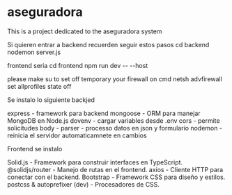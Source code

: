 # aseguradora
This is a project dedicated to the aseguradora system


Si quieren entrar a backend recuerden seguir estos pasos
cd backend
nodemon server.js


frontend seria
cd frontend
npm run dev -- --host

please make su to set off temporary your firewall on cmd
netsh advfirewall set allprofiles state off



Se instalo lo siguiente 
backjed

express - framework para backend
mongoose - ORM para manejar MongoDB en Node.js
dovenv - cargar variables desde .env
cors - permite solicitudes 
body - parser - processo datos en json y formulario
nodemon - reinicia el servidor automaticamnete en cambios

Frontend se instalo

Solid.js - Framework para construir interfaces en TypeScript.
@solidjs/router - Manejo de rutas en el frontend.
axios - Cliente HTTP para conectar con el backend.
Bootstrap - Framework CSS para diseño y estilos.
postcss & autoprefixer (dev) - Procesadores de CSS.